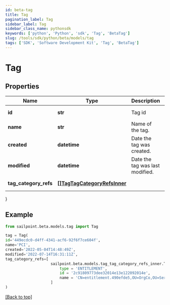 ```yaml
---
id: beta-tag
title: Tag
pagination_label: Tag
sidebar_label: Tag
sidebar_class_name: pythonsdk
keywords: ['python', 'Python', 'sdk', 'Tag', 'BetaTag']
slug: /tools/sdk/python/beta/models/tag
tags: ['SDK', 'Software Development Kit', 'Tag', 'BetaTag']
---
```


# Tag

## Properties

| Name | Type | Description | Notes |
| --- | --- | --- | --- |
| **id** | **str** | Tag id | [required][readonly] |
| **name** | **str** | Name of the tag. | [required] |
| **created** | **datetime** | Date the tag was created. | [required][readonly] |
| **modified** | **datetime** | Date the tag was last modified. | [required][readonly] |
| **tag_category_refs** | [**[]TagTagCategoryRefsInner**](tag-tag-category-refs-inner) |  | [required][readonly] |

}

## Example

```python
from sailpoint.beta.models.tag import Tag

tag = Tag(
id='449ecdc0-d4ff-4341-acf6-92f6f7ce604f',
name='PCI',
created='2022-05-04T14:48:49Z',
modified='2022-07-14T16:31:11Z',
tag_category_refs=[
                    sailpoint.beta.models.tag_tag_category_refs_inner.Tag_tagCategoryRefs_inner(
                        type = 'ENTITLEMENT',
                        id = '2c91809773dee32014e13e122092014e',
                        name = 'CN=entitlement.490efde5,OU=OrgCo,OU=ServiceDept,DC=HQAD,DC=local', )
                    ]
)

```

[[Back to top]](#)
